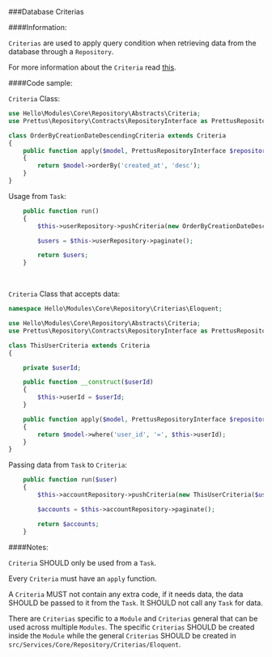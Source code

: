 <a name="Database Criterias"></a>
###Database Criterias

####Information:

`Criterias` are used to apply query condition when retrieving data from the database through a `Repository`.

For more information about the `Criteria` read [this](https://github.com/andersao/l5-repository#create-a-criteria).


####Code sample:

`Criteria` Class:

```php
use Hello\Modules\Core\Repository\Abstracts\Criteria;
use Prettus\Repository\Contracts\RepositoryInterface as PrettusRepositoryInterface;

class OrderByCreationDateDescendingCriteria extends Criteria
{
    public function apply($model, PrettusRepositoryInterface $repository)
    {
        return $model->orderBy('created_at', 'desc');
    }
}

```

Usage from `Task`:

```php
    public function run()
    {
        $this->userRepository->pushCriteria(new OrderByCreationDateDescendingCriteria);

        $users = $this->userRepository->paginate();

        return $users;
    }
```

<br>


`Criteria` Class that accepts data:

```php
namespace Hello\Modules\Core\Repository\Criterias\Eloquent;

use Hello\Modules\Core\Repository\Abstracts\Criteria;
use Prettus\Repository\Contracts\RepositoryInterface as PrettusRepositoryInterface;

class ThisUserCriteria extends Criteria
{

    private $userId;

    public function __construct($userId)
    {
        $this->userId = $userId;
    }

    public function apply($model, PrettusRepositoryInterface $repository)
    {
        return $model->where('user_id', '=', $this->userId);
    }
}

```

Passing data from `Task` to `Criteria`:

```php
    public function run($user)
    {
        $this->accountRepository->pushCriteria(new ThisUserCriteria($user->id));

        $accounts = $this->accountRepository->paginate();

        return $accounts;
    }
```

####Notes:

`Criteria` SHOULD only be used from a `Task`.

Every `Criteria` must have an `apply` function.

A `Criteria` MUST not contain any extra code, if it needs data, the data SHOULD be passed to it from the `Task`. It SHOULD not call any `Task` for data.

There are `Criterias` specific to a `Module` and `Criterias` general that can be used across multiple `Modules`. The specific `Criterias` SHOULD be created inside the `Module` while the general `Criterias` SHOULD be created in `src/Services/Core/Repository/Criterias/Eloquent`.
